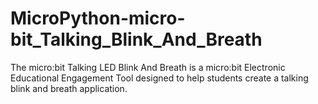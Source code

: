 # MicroPython-micro-bit_Talking_Blink_And_Breath
The micro:bit Talking LED Blink And Breath is a micro:bit Electronic Educational Engagement Tool designed to help students create a talking blink and breath application.
